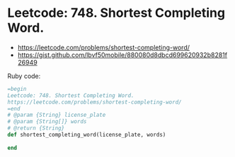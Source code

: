 # Leetcode: 748. Shortest Completing Word.

- https://leetcode.com/problems/shortest-completing-word/
- https://gist.github.com/lbvf50mobile/880080d8dbcd699620932b8281f26949

Ruby code:  
```Ruby
=begin
Leetcode: 748. Shortest Completing Word.
https://leetcode.com/problems/shortest-completing-word/
=end
# @param {String} license_plate
# @param {String[]} words
# @return {String}
def shortest_completing_word(license_plate, words)
    
end
```